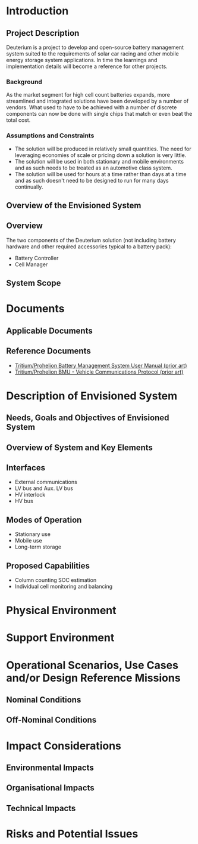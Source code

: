 # Introduction

## Project Description

Deuterium is a project to develop and open-source battery management system suited to the requirements of solar car racing and other mobile energy storage system applications. In time the learnings and implementation details will become a reference for other projects.

### Background

As the market segment for high cell count batteries expands, more streamlined and integrated solutions have been developed by a number of vendors. What used to have to be achieved with a number of discrete components can now be done with single chips that match or even beat the total cost.

### Assumptions and Constraints

- The solution will be produced in relatively small quantities. The need for leveraging economies of scale or pricing down a solution is very little.
- The solution will be used in both stationary and mobile environments and as such needs to be treated as an automotive class system.
- The solution will be used for hours at a time rather than days at a time and as such doesn't need to be designed to run for many days continually.

## Overview of the Envisioned System

## Overview

The two components of the Deuterium solution (not including battery hardware and other required accessories typical to a battery pack):
- Battery Controller
- Cell Manager

## System Scope

# Documents

## Applicable Documents


## Reference Documents

- [Tritium/Prohelion Battery Management System User Manual (prior art)](https://docs.prohelion.com/assets/pdfs/Battery_Management_System/PHLN67.011v2%20BMS%20Users%20Manual.pdf)
- [Tritium/Prohelion BMU - Vehicle Communications Protocol (prior art)](https://docs.prohelion.com/assets/pdfs/Battery_Management_System/PHLN67.010v2%20BMS%20BMU%20Communications%20Protocol.pdf)

# Description of Envisioned System

## Needs, Goals and Objectives of Envisioned System

## Overview of System and Key Elements

## Interfaces

- External communications
- LV bus and Aux. LV bus
- HV interlock
- HV bus

## Modes of Operation

- Stationary use
- Mobile use
- Long-term storage

## Proposed Capabilities

- Column counting SOC estimation
- Individual cell monitoring and balancing

# Physical Environment

# Support Environment

# Operational Scenarios, Use Cases and/or Design Reference Missions

## Nominal Conditions

## Off-Nominal Conditions

# Impact Considerations

## Environmental Impacts

## Organisational Impacts

## Technical Impacts

# Risks and Potential Issues
